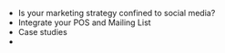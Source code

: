 - Is  your marketing strategy confined to social media?
- Integrate your POS and Mailing List
-  Case studies
- 